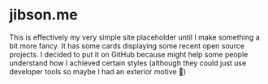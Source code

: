 # jibson.me

This is effectively my very simple site placeholder until I make something a bit more fancy. It has some cards displaying some recent open source projects. I decided to put it on GitHub because might help some people understand how I achieved certain styles (although they could just use developer tools so maybe I had an exterior motive 😬)
